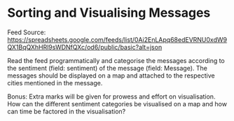 # Sorting and Visualising Messages


Feed Source: https://spreadsheets.google.com/feeds/list/0Ai2EnLApq68edEVRNU0xdW9QX1BqQXhHRl9sWDNfQXc/od6/public/basic?alt=json

Read the feed programmatically and categorise the messages according to the sentiment (field: sentiment) of the message (field: Message). The messages should be displayed on a map and attached to the respective cities mentioned in the message.

Bonus: Extra marks will be given for prowess and effort on visualisation. How can the different sentiment categories be visualised on a map and how can time be factored in the visualisation?
